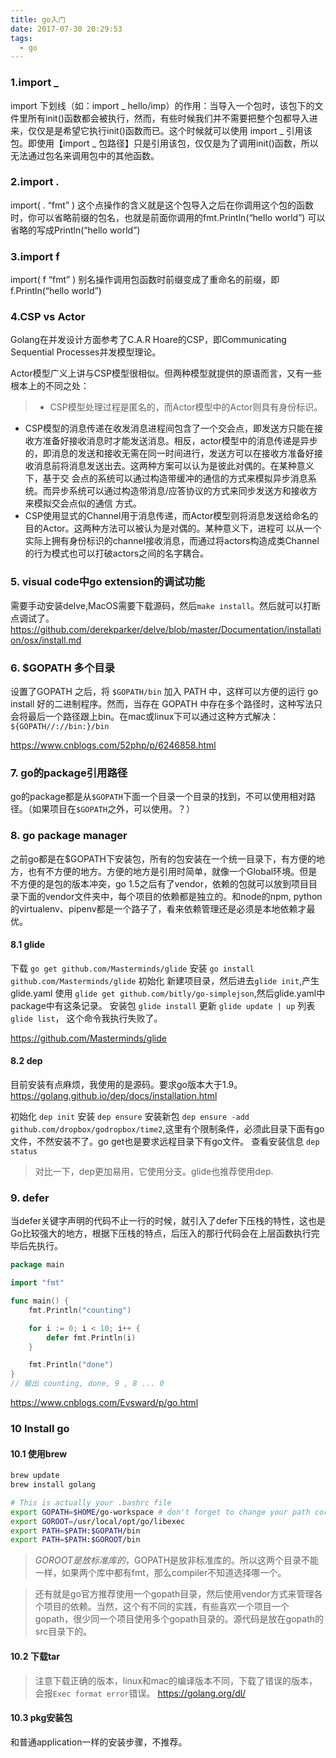 ```yaml
---
title: go入门
date: 2017-07-30 20:29:53
tags:
  - go
---
```


### 1.import _

import 下划线（如：import _ hello/imp）的作用：当导入一个包时，该包下的文件里所有init()函数都会被执行，然而，有些时候我们并不需要把整个包都导入进来，仅仅是是希望它执行init()函数而已。这个时候就可以使用 import _ 引用该包。即使用【import _ 包路径】只是引用该包，仅仅是为了调用init()函数，所以无法通过包名来调用包中的其他函数。

### 2.import .
import( . “fmt” ) 这个点操作的含义就是这个包导入之后在你调用这个包的函数时，你可以省略前缀的包名，也就是前面你调用的fmt.Println(“hello world”) 可以省略的写成Println(“hello world”)

### 3.import f
import( f “fmt” ) 别名操作调用包函数时前缀变成了重命名的前缀，即f.Println(“hello world”)

<!-- more -->

### 4.CSP vs Actor
Golang在并发设计方面参考了C.A.R Hoare的CSP，即Communicating Sequential Processes并发模型理论。

Actor模型广义上讲与CSP模型很相似。但两种模型就提供的原语而言，又有一些根本上的不同之处：
>- CSP模型处理过程是匿名的，而Actor模型中的Actor则具有身份标识。
- CSP模型的消息传递在收发消息进程间包含了一个交会点，即发送方只能在接收方准备好接收消息时才能发送消息。相反，actor模型中的消息传递是异步 的，即消息的发送和接收无需在同一时间进行，发送方可以在接收方准备好接收消息前将消息发送出去。这两种方案可以认为是彼此对偶的。在某种意义下，基于交 会点的系统可以通过构造带缓冲的通信的方式来模拟异步消息系统。而异步系统可以通过构造带消息/应答协议的方式来同步发送方和接收方来模拟交会点似的通信 方式。
- CSP使用显式的Channel用于消息传递，而Actor模型则将消息发送给命名的目的Actor。这两种方法可以被认为是对偶的。某种意义下，进程可 以从一个实际上拥有身份标识的channel接收消息，而通过将actors构造成类Channel的行为模式也可以打破actors之间的名字耦合。

### 5. visual code中go extension的调试功能
需要手动安装delve,MacOS需要下载源码，然后`make install`。然后就可以打断点调试了。
https://github.com/derekparker/delve/blob/master/Documentation/installation/osx/install.md

### 6. $GOPATH 多个目录
设置了GOPATH 之后，将 `$GOPATH/bin` 加入 PATH 中，这样可以方便的运行 go install 好的二进制程序。然而，当存在 GOPATH 中存在多个路径时，这种写法只会将最后一个路径跟上bin。在mac或linux下可以通过这种方式解决：
`${GOPATH//://bin:}/bin`

https://www.cnblogs.com/52php/p/6246858.html

### 7. go的package引用路径
go的package都是从`$GOPATH`下面一个目录一个目录的找到，不可以使用相对路径。（如果项目在`$GOPATH`之外，可以使用。？）

### 8. go package manager
之前go都是在$GOPATH下安装包，所有的包安装在一个统一目录下，有方便的地方，也有不方便的地方。方便的地方是引用时简单，就像一个Global环境。但是不方便的是包的版本冲突，go 1.5之后有了vendor，依赖的包就可以放到项目目录下面的vendor文件夹中，每个项目的依赖都是独立的。和node的npm, python的virtualenv、pipenv都是一个路子了，看来依赖管理还是必须是本地依赖才最优。

#### 8.1 glide
下载 `go get github.com/Masterminds/glide` 
安装 `go install github.com/Masterminds/glide`
初始化 新建项目录，然后进去`glide init`,产生glide.yaml
使用 `glide get github.com/bitly/go-simplejson`,然后glide.yaml中package中有这条记录。
安装包 `glide install`
更新 `glide update | up`
列表 `glide list`， 这个命令我执行失败了。

https://github.com/Masterminds/glide

#### 8.2 dep
目前安装有点麻烦，我使用的是源码。要求go版本大于1.9。
https://golang.github.io/dep/docs/installation.html


初始化 `dep init`
安装 `dep ensure`
安装新包 `dep ensure -add github.com/dropbox/godropbox/time2`,这里有个限制条件，必须此目录下面有go文件，不然安装不了。go get也是要求远程目录下有go文件。
查看安装信息 `dep status`

> 对比一下，dep更加易用，它使用分支。glide也推荐使用dep.

### 9. defer
当defer关键字声明的代码不止一行的时候，就引入了defer下压栈的特性，这也是Go比较强大的地方，根据下压栈的特点，后压入的那行代码会在上层函数执行完毕后先执行。
``` go
package main

import "fmt"

func main() {
    fmt.Println("counting")

    for i := 0; i < 10; i++ {
        defer fmt.Println(i)
    }

    fmt.Println("done")
}
// 输出 counting, done, 9 , 8 ... 0
```
https://www.cnblogs.com/Evsward/p/go.html

### 10 Install go
#### 10.1 使用brew

``` bash
brew update
brew install golang

# This is actually your .bashrc file
export GOPATH=$HOME/go-workspace # don't forget to change your path correctly!
export GOROOT=/usr/local/opt/go/libexec
export PATH=$PATH:$GOPATH/bin
export PATH=$PATH:$GOROOT/bin
```

> $GOROOT是放标准库的，$GOPATH是放非标准库的。所以这两个目录不能一样，如果两个库中都有fmt，那么compiler不知道选择哪一个。

> 还有就是go官方推荐使用一个gopath目录，然后使用vendor方式来管理各个项目的依赖。当然，这个有不同的实践，有些喜欢一个项目一个gopath，很少同一个项目使用多个gopath目录的。源代码是放在gopath的src目录下的。

#### 10.2 下载tar
> 注意下载正确的版本，linux和mac的编译版本不同，下载了错误的版本，会报`Exec format error`错误。
https://golang.org/dl/

#### 10.3 pkg安装包
和普通application一样的安装步骤，不推荐。
